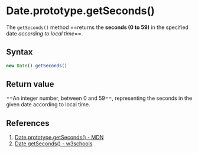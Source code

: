 # Date.prototype.getSeconds()

The `getSeconds()` method ==returns the **seconds (0 to 59)** in the specified date _according to local time_==.

## Syntax

```js
new Date().getSeconds()
```

## Return value

==An integer number, between 0 and 59==, representing the seconds in the given date according to local time.

## References

1. [Date.prototype.getSeconds() - MDN](https://developer.mozilla.org/en-US/docs/Web/JavaScript/Reference/Global_Objects/Date/getSeconds)
1. [Date getSeconds() - w3schools](https://www.w3schools.com/jsref/jsref_getseconds.asp)